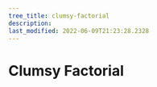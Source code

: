 ```yaml
---
tree_title: clumsy-factorial
description: 
last_modified: 2022-06-09T21:23:28.2328
---
```


# Clumsy Factorial
